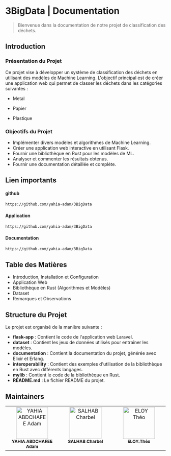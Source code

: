 # 3BigData | Documentation
> Bienvenue dans la documentation de notre projet de classification des déchets.     

## Introduction

### Présentation du Projet

Ce projet vise à développer un système de classification des déchets en utilisant des modèles de Machine Learning. L'objectif principal est de créer une application web qui permet de classer les déchets dans les catégories suivantes :

- Metal

- Papier

- Plastique

### Objectifs du Projet

- Implémenter divers modèles et algorithmes de Machine Learning.
- Créer une application web interactive en utilisant Flask.
- Fournir une bibliothèque en Rust pour les modèles de ML.
- Analyser et commenter les résultats obtenus.
- Fournir une documentation détaillée et complète.

## Lien importants

#### github

  ```sh 
https://github.com/yahia-adam/3BigData
  ```
   
#### Application
  ```sh 
https://github.com/yahia-adam/3BigData
  ```

#### Documentation
  ```sh
https://github.com/yahia-adam/3BigData
  ```

## Table des Matières

- Introduction, Installation et Configuration
- Application Web
- Bibliothèque en Rust (Algorithmes et Modèles)
- Dataset
- Remarques et Observations

## Structure du Projet

Le projet est organisé de la manière suivante :

- **flask-app** : Contient le code de l'application web Laravel.
- **dataset** : Contient les jeux de données utilisés pour entraîner les modèles.
- **documentation** : Contient la documentation du projet, générée avec Elixir et Erlang.
- **interoperability** : Contient des exemples d'utilisation de la bibliothèque en Rust avec différents langages.
- **mylib** : Contient le code de la bibliothèque en Rust.
- **README.md** : Le fichier README du projet.

## Maintainers

<table>
  <tbody>
    <tr>
      <td align="center" valign="top" width="14.28%"><a href="https://github.com/yahia-adam"><img src="https://avatars.githubusercontent.com/u/91891487?v=4" width="100px;" alt="YAHIA ABDCHAFEE Adam"/><br /><sub><b>YAHIA ABDCHAFEE Adam</b></sub></a>
      </td>
      <td align="center" valign="top" width="14.28%"><a href="https://github.com/c-salhab"><img src="https://avatars.githubusercontent.com/u/118256379?v=4" width="100px;" alt="SALHAB Charbel"/><br /><sub><b>SALHAB Charbel</b></sub></a>
      </td>
      <td align="center"  valign="top" width="14.28%"><a href="https://github.com/Zameloth"><img src="https://avatars.githubusercontent.com/u/84175745?v=4" width="100px;" alt="ELOY Théo"/><br /><sub><b>ELOY Théo</b></sub></a>
      </td>
    </tr>
  </tbody>
</table>
